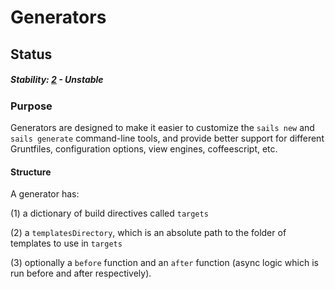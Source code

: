 # Generators

## Status

##### Stability: [2](http://nodejs.org/api/documentation.html#documentation_stability_index) - Unstable


### Purpose

Generators are designed to make it easier to customize the `sails new` and `sails generate` command-line tools, and provide better support for different Gruntfiles, configuration options, view engines, coffeescript, etc.


#### Structure

A generator has:

(1) a dictionary of build directives called `targets`

(2) a `templatesDirectory`, which is an absolute path to the folder of templates to use in `targets`

(3) optionally a `before` function and an `after` function (async logic which is run before and after respectively).


<docmeta name="displayName" value="Generators">
<docmeta name="stabilityIndex" value="2">
